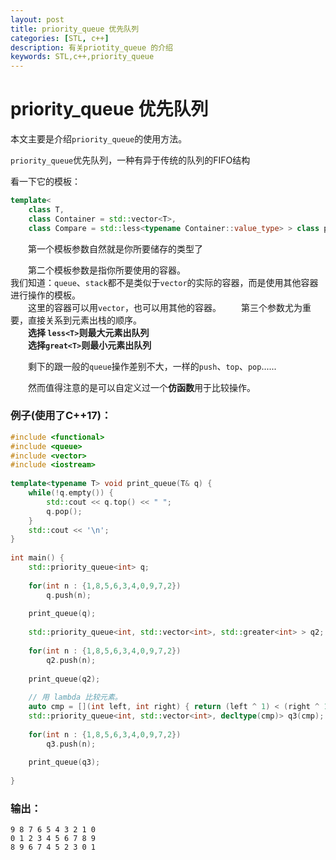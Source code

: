 ```yaml
---
layout: post
title: priority_queue 优先队列
categories: [STL, c++]
description: 有关priotity_queue 的介绍
keywords: STL,c++,priority_queue
---
```


# priority_queue 优先队列

本文主要是介绍`priority_queue`的使用方法。

`priority_queue`优先队列，一种有异于传统的队列的FIFO结构

看一下它的模板：
```c++
template<
    class T,
    class Container = std::vector<T>,
    class Compare = std::less<typename Container::value_type> > class priority_queue;
```

&emsp;&emsp;第一个模板参数自然就是你所要储存的类型了

&emsp;&emsp;第二个模板参数是指你所要使用的容器。  
我们知道：`queue`、`stack`都不是类似于`vector`的实际的容器，而是使用其他容器进行操作的模板。  
&emsp;&emsp;这里的容器可以用`vector`，也可以用其他的容器。
&emsp;&emsp;第三个参数尤为重要，直接关系到元素出栈的顺序。  
&emsp;&emsp;**选择 `less<T>`则最大元素出队列  
&emsp;&emsp;选择`great<T>`则最小元素出队列**

&emsp;&emsp;剩下的跟一般的`queue`操作差别不大，一样的`push`、`top`、`pop`......

&emsp;&emsp;然而值得注意的是可以自定义过一个**仿函数**用于比较操作。

### 例子(使用了C++17)：

```c++
#include <functional>
#include <queue>
#include <vector>
#include <iostream>
 
template<typename T> void print_queue(T& q) {
    while(!q.empty()) {
        std::cout << q.top() << " ";
        q.pop();
    }
    std::cout << '\n';
}
 
int main() {
    std::priority_queue<int> q;
 
    for(int n : {1,8,5,6,3,4,0,9,7,2})
        q.push(n);
 
    print_queue(q);
 
    std::priority_queue<int, std::vector<int>, std::greater<int> > q2;
 
    for(int n : {1,8,5,6,3,4,0,9,7,2})
        q2.push(n);
 
    print_queue(q2);
 
    // 用 lambda 比较元素。
    auto cmp = [](int left, int right) { return (left ^ 1) < (right ^ 1);};
    std::priority_queue<int, std::vector<int>, decltype(cmp)> q3(cmp);
 
    for(int n : {1,8,5,6,3,4,0,9,7,2})
        q3.push(n);
 
    print_queue(q3);
 
}
```

### 输出：

```
9 8 7 6 5 4 3 2 1 0   
0 1 2 3 4 5 6 7 8 9   
8 9 6 7 4 5 2 3 0 1  
```